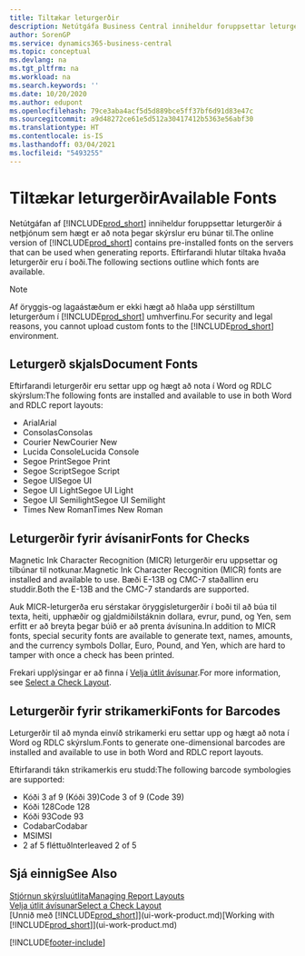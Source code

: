 ```yaml
---
title: Tiltækar leturgerðir
description: Netútgáfa Business Central inniheldur foruppsettar leturgerðir á netþjónum sem hægt er að nota þegar skýrslur eru búnar til.
author: SorenGP
ms.service: dynamics365-business-central
ms.topic: conceptual
ms.devlang: na
ms.tgt_pltfrm: na
ms.workload: na
ms.search.keywords: ''
ms.date: 10/20/2020
ms.author: edupont
ms.openlocfilehash: 79ce3aba4acf5d5d889bce5ff37bf6d91d83e47c
ms.sourcegitcommit: a9d48272ce61e5d512a30417412b5363e56abf30
ms.translationtype: HT
ms.contentlocale: is-IS
ms.lasthandoff: 03/04/2021
ms.locfileid: "5493255"
---
```

# <a name="available-fonts"></a><span data-ttu-id="63fcb-103">Tiltækar leturgerðir</span><span class="sxs-lookup"><span data-stu-id="63fcb-103">Available Fonts</span></span>

<span data-ttu-id="63fcb-104">Netútgáfan af [!INCLUDE[prod_short](includes/prod_short.md)] inniheldur foruppsettar leturgerðir á netþjónum sem hægt er að nota þegar skýrslur eru búnar til.</span><span class="sxs-lookup"><span data-stu-id="63fcb-104">The online version of [!INCLUDE[prod_short](includes/prod_short.md)] contains pre-installed fonts on the servers that can be used when generating reports.</span></span> <span data-ttu-id="63fcb-105">Eftirfarandi hlutar tiltaka hvaða leturgerðir eru í boði.</span><span class="sxs-lookup"><span data-stu-id="63fcb-105">The following sections outline which fonts are available.</span></span>

> [!NOTE]
> <span data-ttu-id="63fcb-106">Af öryggis-og lagaástæðum er ekki hægt að hlaða upp sérstilltum leturgerðum í [!INCLUDE[prod_short](includes/prod_short.md)] umhverfinu.</span><span class="sxs-lookup"><span data-stu-id="63fcb-106">For security and legal reasons, you cannot upload custom fonts to the [!INCLUDE[prod_short](includes/prod_short.md)] environment.</span></span>

## <a name="document-fonts"></a><span data-ttu-id="63fcb-107">Leturgerð skjals</span><span class="sxs-lookup"><span data-stu-id="63fcb-107">Document Fonts</span></span>

<span data-ttu-id="63fcb-108">Eftirfarandi leturgerðir eru settar upp og hægt að nota í Word og RDLC skýrslum:</span><span class="sxs-lookup"><span data-stu-id="63fcb-108">The following fonts are installed and available to use in both Word and RDLC report layouts:</span></span>

* <span data-ttu-id="63fcb-109">Arial</span><span class="sxs-lookup"><span data-stu-id="63fcb-109">Arial</span></span>
* <span data-ttu-id="63fcb-110">Consolas</span><span class="sxs-lookup"><span data-stu-id="63fcb-110">Consolas</span></span>
* <span data-ttu-id="63fcb-111">Courier New</span><span class="sxs-lookup"><span data-stu-id="63fcb-111">Courier New</span></span>
* <span data-ttu-id="63fcb-112">Lucida Console</span><span class="sxs-lookup"><span data-stu-id="63fcb-112">Lucida Console</span></span>
* <span data-ttu-id="63fcb-113">Segoe Print</span><span class="sxs-lookup"><span data-stu-id="63fcb-113">Segoe Print</span></span>
* <span data-ttu-id="63fcb-114">Segoe Script</span><span class="sxs-lookup"><span data-stu-id="63fcb-114">Segoe Script</span></span>
* <span data-ttu-id="63fcb-115">Segoe UI</span><span class="sxs-lookup"><span data-stu-id="63fcb-115">Segoe UI</span></span>
* <span data-ttu-id="63fcb-116">Segoe UI Light</span><span class="sxs-lookup"><span data-stu-id="63fcb-116">Segoe UI Light</span></span>
* <span data-ttu-id="63fcb-117">Segoe UI Semilight</span><span class="sxs-lookup"><span data-stu-id="63fcb-117">Segoe UI Semilight</span></span>
* <span data-ttu-id="63fcb-118">Times New Roman</span><span class="sxs-lookup"><span data-stu-id="63fcb-118">Times New Roman</span></span>

## <a name="fonts-for-checks"></a><span data-ttu-id="63fcb-119">Leturgerðir fyrir ávísanir</span><span class="sxs-lookup"><span data-stu-id="63fcb-119">Fonts for Checks</span></span>

<span data-ttu-id="63fcb-120">Magnetic Ink Character Recognition (MICR) leturgerðir eru uppsettar og tilbúnar til notkunar.</span><span class="sxs-lookup"><span data-stu-id="63fcb-120">Magnetic Ink Character Recognition (MICR) fonts are installed and available to use.</span></span> <span data-ttu-id="63fcb-121">Bæði E-13B og CMC-7 staðallinn eru studdir.</span><span class="sxs-lookup"><span data-stu-id="63fcb-121">Both the E-13B and the CMC-7 standards are supported.</span></span>  

<span data-ttu-id="63fcb-122">Auk MICR-leturgerða eru sérstakar öryggisleturgerðir í boði til að búa til texta, heiti, upphæðir og gjaldmiðilstáknin dollara, evrur, pund, og Yen, sem erfitt er að breyta þegar búið er að prenta ávísunina.</span><span class="sxs-lookup"><span data-stu-id="63fcb-122">In addition to MICR fonts, special security fonts are available to generate text, names, amounts, and the currency symbols Dollar, Euro, Pound, and Yen, which are hard to tamper with once a check has been printed.</span></span>  

<span data-ttu-id="63fcb-123">Frekari upplýsingar er að finna í [Velja útlit ávísunar](finance-how-define-check-layouts.md).</span><span class="sxs-lookup"><span data-stu-id="63fcb-123">For more information, see [Select a Check Layout](finance-how-define-check-layouts.md).</span></span>  

## <a name="fonts-for-barcodes"></a><span data-ttu-id="63fcb-124">Leturgerðir fyrir strikamerki</span><span class="sxs-lookup"><span data-stu-id="63fcb-124">Fonts for Barcodes</span></span>
<span data-ttu-id="63fcb-125">Leturgerðir til að mynda einvíð strikamerki eru settar upp og hægt að nota í Word og RDLC skýrslum.</span><span class="sxs-lookup"><span data-stu-id="63fcb-125">Fonts to generate one-dimensional barcodes are installed and available to use in both Word and RDLC report layouts.</span></span>

<span data-ttu-id="63fcb-126">Eftirfarandi tákn strikamerkis eru studd:</span><span class="sxs-lookup"><span data-stu-id="63fcb-126">The following barcode symbologies are supported:</span></span>
* <span data-ttu-id="63fcb-127">Kóði 3 af 9 (Kóði 39)</span><span class="sxs-lookup"><span data-stu-id="63fcb-127">Code 3 of 9 (Code 39)</span></span>
* <span data-ttu-id="63fcb-128">Kóði 128</span><span class="sxs-lookup"><span data-stu-id="63fcb-128">Code 128</span></span>
* <span data-ttu-id="63fcb-129">Kóði 93</span><span class="sxs-lookup"><span data-stu-id="63fcb-129">Code 93</span></span>
* <span data-ttu-id="63fcb-130">Codabar</span><span class="sxs-lookup"><span data-stu-id="63fcb-130">Codabar</span></span>
* <span data-ttu-id="63fcb-131">MSI</span><span class="sxs-lookup"><span data-stu-id="63fcb-131">MSI</span></span>
* <span data-ttu-id="63fcb-132">2 af 5 fléttuð</span><span class="sxs-lookup"><span data-stu-id="63fcb-132">Interleaved 2 of 5</span></span>

## <a name="see-also"></a><span data-ttu-id="63fcb-133">Sjá einnig</span><span class="sxs-lookup"><span data-stu-id="63fcb-133">See Also</span></span>

[<span data-ttu-id="63fcb-134">Stjórnun skýrsluútlita</span><span class="sxs-lookup"><span data-stu-id="63fcb-134">Managing Report Layouts</span></span>](ui-manage-report-layouts.md)  
[<span data-ttu-id="63fcb-135">Velja útlit ávísunar</span><span class="sxs-lookup"><span data-stu-id="63fcb-135">Select a Check Layout</span></span>](finance-how-define-check-layouts.md)  
<span data-ttu-id="63fcb-136">[Unnið með [!INCLUDE[prod_short](includes/prod_short.md)]](ui-work-product.md)</span><span class="sxs-lookup"><span data-stu-id="63fcb-136">[Working with [!INCLUDE[prod_short](includes/prod_short.md)]](ui-work-product.md)</span></span>


[!INCLUDE[footer-include](includes/footer-banner.md)]
